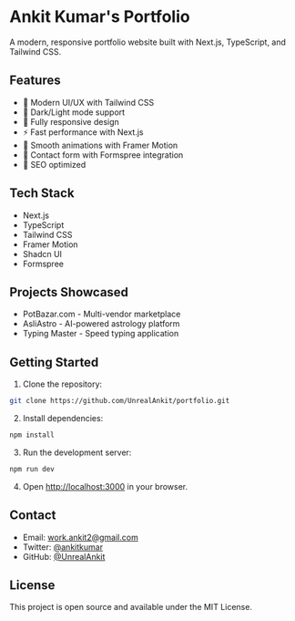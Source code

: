 # Ankit Kumar's Portfolio

A modern, responsive portfolio website built with Next.js, TypeScript, and Tailwind CSS.

## Features

- 🎨 Modern UI/UX with Tailwind CSS
- 🌙 Dark/Light mode support
- 📱 Fully responsive design
- ⚡ Fast performance with Next.js
- 🔄 Smooth animations with Framer Motion
- 📝 Contact form with Formspree integration
- 🎯 SEO optimized

## Tech Stack

- Next.js
- TypeScript
- Tailwind CSS
- Framer Motion
- Shadcn UI
- Formspree

## Projects Showcased

- PotBazar.com - Multi-vendor marketplace
- AsliAstro - AI-powered astrology platform
- Typing Master - Speed typing application

## Getting Started

1. Clone the repository:
```bash
git clone https://github.com/UnrealAnkit/portfolio.git
```

2. Install dependencies:
```bash
npm install
```

3. Run the development server:
```bash
npm run dev
```

4. Open [http://localhost:3000](http://localhost:3000) in your browser.

## Contact

- Email: work.ankit2@gmail.com
- Twitter: [@ankitkumar](https://twitter.com/ankitkumar)
- GitHub: [@UnrealAnkit](https://github.com/UnrealAnkit)

## License

This project is open source and available under the MIT License. 